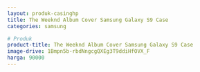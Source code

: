 ```yaml
---
layout: produk-casinghp
title: The Weeknd Album Cover Samsung Galaxy S9 Case
categories: samsung

# Produk
product-title: The Weeknd Album Cover Samsung Galaxy S9 Case
image-drive: 1Bmpn5b-rbdNngcgQXEg3T9ddiHfOVX_F
harga: 90000
---
```

